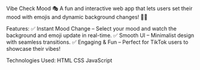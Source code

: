 Vibe Check Mood 🎭
A fun and interactive web app that lets users set their mood with emojis and dynamic background changes! 🎨✨

Features:
✅ Instant Mood Change – Select your mood and watch the background and emoji update in real-time.
✅ Smooth UI – Minimalist design with seamless transitions.
✅ Engaging & Fun – Perfect for TikTok users to showcase their vibes!

Technologies Used:
HTML
CSS
JavaScript

